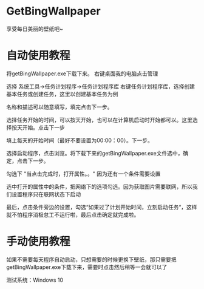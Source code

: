 # GetBingWallpaper
享受每日美丽的壁纸吧~

# 自动使用教程
将getBingWallpaper.exe下载下来。
右键桌面我的电脑点击管理

选择 系统工具->任务计划程序->任务计划程序库 右键任务计划程序库，选择创建基本任务或创建任务，这里以创建基本任务为例

名称和描述可以随意填写，填完点击下一步。

选择任务开始的时间，可以按天开始，也可以在计算机启动时开始都可以。这里选择按天开始。点击下一步

填上每天的开始时间（最好不要设置为00:00：00）。下一步。

选择启动程序，点击浏览。将下载下来的getBingWallpaper.exe文件选中，确定，点击下一步。

勾选下 "当点击完成时，打开属性。。"  因为还有一个条件需要设置

选中打开的属性中的条件，把网络下的选项勾选。因为获取图片需要联网，所以我们设置程序只在联网状态下启动

最后，点击条件旁边的设置，勾选“如果过了计划开始时间，立刻启动任务“，这样就不怕程序消极怠工不运行啦，最后点击确定就完成啦。

# 手动使用教程 
如果不需要每天程序自动启动，只想需要的时候更换下壁纸，那只需要把getBingWallpaper.exe下载下来，需要时点击然后稍等一会就可以了

测试系统：Windows 10
